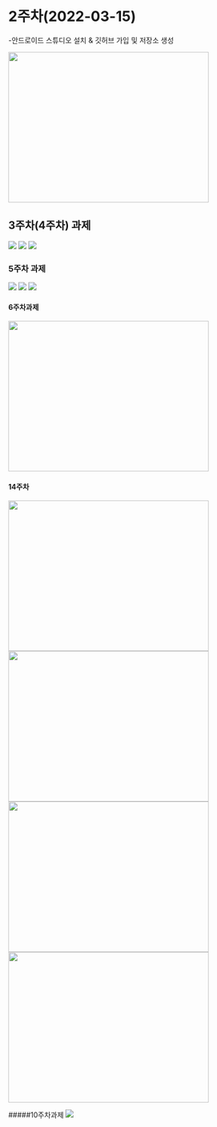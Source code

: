 # 2주차(2022-03-15)
-안드로이드 스튜디오 설치 & 깃허브 가입 및 저장소 생성

<img width="400" height="300" src="./pic/21173051_구지연.png"></img>

## 3주차(4주차) 과제
<img width="" height="" src="./pic/21173051_3st_app_1.png"></img>
<img width="" height="" src="./pic/21173051_3st_app_2.png"></img>
<img width="" height="" src="./pic/21173051_3st_app_3.png"></img>

### 5주차 과제

<img width="" height="" src="./pic/21173051_5st_app_1.png"></img>
<img width="" height="" src="./pic/21173051_5st_app_2.png"></img>
<img width="" height="" src="./pic/21173051_5st_app_3.png"></img>

#### 6주차과제
<img width="400" height="300" src="./pic/21173051_6st_app.png"></img>


#### 14주차
<img width="400" height="300" src="./pic/14주차_1.png"></img>
<img width="400" height="300" src="./pic/14주차_2.png"></img>
<img width="400" height="300" src="./pic/14주차_3.png"></img>
<img width="400" height="300" src="./pic/14주차_4.png"></img>


#####10주차과제
<img width="" height="" src="./pic/.png"></img>
